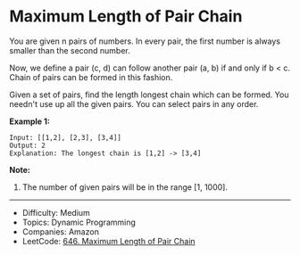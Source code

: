 # Maximum Length of Pair Chain

You are given n pairs of numbers. In every pair, the first number is always smaller than the second number.

Now, we define a pair (c, d) can follow another pair (a, b) if and only if b < c. Chain of pairs can be formed in this fashion.

Given a set of pairs, find the length longest chain which can be formed. You needn't use up all the given pairs. You can select pairs in any order.

**Example 1:**
```
Input: [[1,2], [2,3], [3,4]]
Output: 2
Explanation: The longest chain is [1,2] -> [3,4]
```
**Note:**
1. The number of given pairs will be in the range [1, 1000].

---

* Difficulty: Medium
* Topics: Dynamic Programming
* Companies: Amazon
* LeetCode: [646. Maximum Length of Pair Chain](https://leetcode.com/problems/maximum-length-of-pair-chain/description/)
